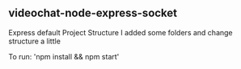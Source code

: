 ## videochat-node-express-socket
Express default Project Structure
I added some folders and change structure a little

To run: 'npm install && npm start'

